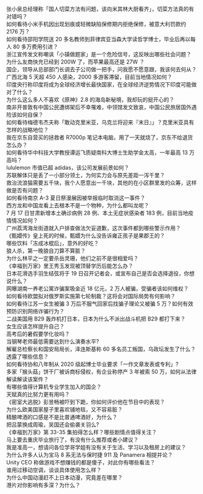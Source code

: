 张小泉总经理称「国人切菜方法有问题，该向米其林大厨看齐」，切菜方法真的有对错吗？  
如何看待小米手机因出现划痕或轻微缺陷保修期内拒绝保修，被意大利罚款约 2176 万？  
如何看待邵阳学院送 20 多名教师到菲律宾亚当森大学读哲学博士，毕业后再以每人 80 多万费用引进？  
浙江宣传发文称嘲讽「小镇做题家」是一个危险信号，这反映出哪些社会问题？  
为什么友商快充已经到 200W 了，而苹果最高还是 27W ？  
国企，领导从总部部门长调去子公司做一把手，问我愿不愿意跟，我该何去何从？  
广西北海 5 天超 450 人感染，2000 多游客滞留，目前当地情况如何？  
印度央行称印度将成为全球经济增长最快国家，在全球经济逆势情况下印度可能做对了什么？  
为什么这么多人不喜欢《原神》2.8 的海岛新秘境，我却玩的挺开心的？  
南非开普敦有中国公民遭绑架后不幸罹难，中领馆发文致哀，中国公民旅居国外遇险该如何自保？  
如何看待梅德韦杰夫称「敢动克里米亚，乌克兰将迎来『末日』」？克里米亚具有怎样的战略地位？  
我在京东自营买的拯救者 R7000p 笔记本电脑，用了一天就烧了，京东不给退货怎么办？  
如何看待华中科技大学教授谭运飞质疑南科大博士生助学金太高，一年最高 13 万高吗？  
lululemon 市值已超 adidas，该公司发展前景如何？  
苏联解体只是丢了一小部分领土，为何实力会与原先差距一泻千里？  
救治流浪猫需要五千块，我个人愿意出一千块，其他的在小区群里发的众筹，这样做是否有问题？  
如何看待南京 A-3 夏日祭漫展因被举报临时取消这一事件？  
西方龙和中国龙看上去根本不是一个物种，为什么都叫龙呢？  
7 月 17 日甘肃新增本土确诊病例 28 例、本土无症状感染者 183 例，目前当地疫情情况如何？  
广州荔湾海龙街道就入户排查做法欠妥道歉，这次事件都到哪些警示作用？  
《甄嬛传》皇上死的时候，甄嬛为什么没告诉雍正孩子是果郡王的？  
哪些饮料「冻成冰棍后」，意外的好吃？  
狼人杀，第一晚狼自刀算不算脏？  
为什么林平之一定要杀岳灵珊，他们之前不是很相爱吗？  
《幸福到万家》里王秀玉发现被顶替学历后能怎么办？  
日本花滑选手羽生结弦将于 19 日召开记者会，或宣布自己是否会选择退役，你想说什么？  
网曝湖南一养老公寓诈骗案吸金近 18 亿元，2 万人被骗，受骗者该如何维权？  
如何看待欧盟拟对俄罗斯实施第七轮制裁？这将会对国际局势有何影响？  
如何看待江苏一女生被骗 3 万后不服气回家后找骗子理论又被骗 5 万？如何有效预防识别网络诈骗行为？  
二战美国用 B29 轰炸机打日本，日本为什么不派出战斗机把 B29 都打下来？  
女生应该怎样提升自己？  
高考后的暑假要学化妆吗？  
当钢琴老师最低需要达到什么演奏水平?  
解雇总检察长和国安局局长，泽连斯基称 60 多名员工叛国，乌政坛发生了什么？透露了哪些信息？  
如何看待协和八年制从 2020 级起博士毕业要求「一作文章发表或专利」?  
多家「猴头菇」饼干厂被诉商标侵权，有企业称停产 3 年被索 50 万，如何从法律解读解读该案件？  
有哪些值得计算机专业学生加入的国企？  
天赋真的比努力更有用吗？  
《密室大逃脱》彭昱畅被吓到下跪，你如何评价他在节目中的表现？  
为什么欧美国家屋子里喜欢铺地毯，又不容易脏？  
精酿啤酒的口感是不是比普通啤酒好，为什么？  
把吕蒙换成周瑜，吴国还会偷袭关羽么?  
《幸福到万家》第 33-35 集拍得怎么样？哪些剧情点值得关注？  
马上要去重庆毕业旅行了，有没有什么推荐或者小建议？  
我是准高一，想请问各位学哥学姐有没有关于生活、学习以及租房上的建议？  
为什么许多人认为宝马 8 系无法与保时捷 911 及 Panamera 相提并论？  
Unity CEO 称做游戏不想赚钱的都是傻子，对此你有哪些看法？  
谁用过移动空调，谈谈具体使用怎么样？  
为什么中国动漫赶不上日本动漫，究竟差在哪里？  
港片对你影响有多深？为什么？  
